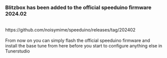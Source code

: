 ### Blitzbox has been added to the official speeduino firmware 2024.02<br/>
<br/>
https://github.com/noisymime/speeduino/releases/tag/202402<br/>
<br/>
From now on you can simply flash the official speeduino firmware and install the base tune from here before you start to configure anything else in Tunerstudio<br/>
